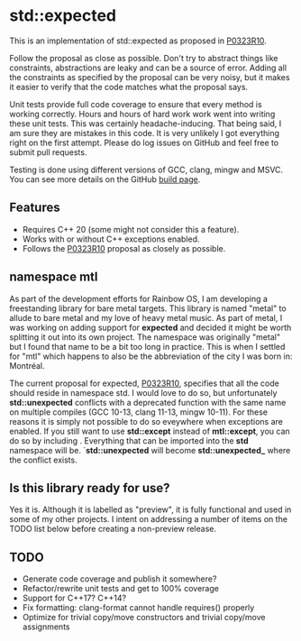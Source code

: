 # std::expected

This is an implementation of std::expected as proposed in [P0323R10](http://www.open-std.org/jtc1/sc22/wg21/docs/papers/2021/p0323r10.html).

Follow the proposal as close as possible. Don't try to abstract things like constraints, abstractions are leaky and can be a source of error. Adding all the constraints as specified by the proposal can be very noisy, but it makes it easier to verify that the code matches what the proposal says.

Unit tests provide full code coverage to ensure that every method is working correctly. Hours and hours of hard work work went into writing these unit tests. This was certainly headache-inducing. That being said, I am sure they are mistakes in this code. It is very unlikely I got everything right on the first attempt. Please do log issues on GitHub and feel free to submit pull requests.

Testing is done using different versions of GCC, clang, mingw and MSVC. You can see more details on the GitHub [build page](https://github.com/kiznit/expected/actions/workflows/build.yml).


## Features

- Requires C++ 20 (some might not consider this a feature).
- Works with or without C++ exceptions enabled.
- Follows the [P0323R10](http://www.open-std.org/jtc1/sc22/wg21/docs/papers/2021/p0323r10.html) proposal as closely as possible.

## namespace mtl

As part of the development efforts for Rainbow OS, I am developing a freestanding library for bare metal targets. This library is named "metal" to allude to bare metal and my love of heavy metal music. As part of metal, I was working on adding support for **expected** and decided it might be worth splitting it out into its own project. The namespace was originally "metal" but I found that name to be a bit too long in practice. This is when I settled for "mtl" which happens to also be the abbreviation of the city I was born in: Montréal.

The current proposal for expected, [P0323R10](http://www.open-std.org/jtc1/sc22/wg21/docs/papers/2021/p0323r10.html), specifies that all the code should reside in namespace std. I would love to do so, but unfortunately **std::unexpected** conflicts with a deprecated function with the same name on multiple compiles (GCC 10-13, clang 11-13, mingw 10-11). For these reasons it is simply not possible to do so eveywhere when exceptions are enabled. If you still want to use **std::except** instead of **mtl::except**, you can do so by including **<expected>**. Everything that can be imported into the **std** namespace will be. `**std::unexpected** will become **std::unexpected_** where the conflict exists.

## Is this library ready for use?

Yes it is. Although it is labelled as "preview", it is fully functional and used in some of my other projects. I intent on addressing a number of items on the TODO list below before creating a non-preview release.

## TODO
- Generate code coverage and publish it somewhere?
- Refactor/rewrite unit tests and get to 100% coverage
- Support for C++17? C++14?
- Fix formatting: clang-format cannot handle requires() properly
- Optimize for trivial copy/move constructors and trivial copy/move assignments
